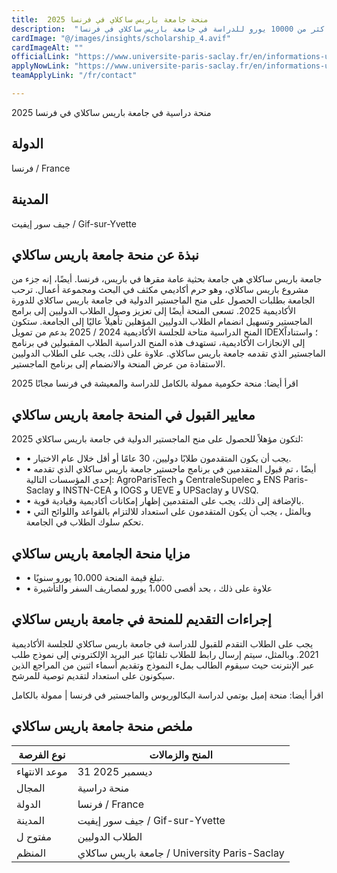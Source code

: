 ```yaml
---
title:  منحة جامعة باريس ساكلاي في فرنسا 2025 
description:  "قدم الآن علي منحة جامعة باريس ساكلاي الممولة بأكثر من 10000 يورو للدراسة في جامعة باريس ساكلاي في فرنسا." 
cardImage: "@/images/insights/scholarship_4.avif" 
cardImageAlt: "" 
officialLink: "https://www.universite-paris-saclay.fr/en/informations-utiles/" 
applyNowLink: "https://www.universite-paris-saclay.fr/en/informations-utiles/" 
teamApplyLink: "/fr/contact"

---
```


منحة دراسية في جامعة باريس ساكلاي في فرنسا 2025

## الدولة

فرنسا / France

## المدينة

جيف سور إيفيت / Gif-sur-Yvette

## نبذة عن منحة جامعة باريس ساكلاي

جامعة باريس ساكلاي هي جامعة بحثية عامة مقرها في باريس، فرنسا. أيضًا، إنه جزء من مشروع باريس ساكلاي، وهو حرم أكاديمي مكثف في البحث ومجموعة أعمال. ترحب الجامعة بطلبات الحصول على منح الماجستير الدولية في جامعة باريس ساكلاي للدورة الأكاديمية 2025. تسعى المنحة أيضًا إلى تعزيز وصول الطلاب الدوليين إلى برامج الماجستير وتسهيل انضمام الطلاب الدوليين المؤهلين تأهيلاً عاليًا إلى الجامعة. ستكون المنح الدراسية متاحة للجلسة الأكاديمية 2024 / 2025 بدعم من تمويل IDEX؛ واستناداً إلى الإنجازات الأكاديمية، تستهدف هذه المنح الدراسية الطلاب المقبولين في برنامج الماجستير الذي تقدمه جامعة باريس ساكلاي. علاوة على ذلك، يجب على الطلاب الدوليين الاستفادة من عرض المنحة والانضمام إلى برنامج الماجستير.

اقرأ أيضا: منحة حكومية ممولة بالكامل للدراسة والمعيشة في فرنسا مجانًا 2025

## معايير القبول في المنحة جامعة باريس ساكلاي

لتكون مؤهلاً للحصول على منح الماجستير الدولية في جامعة باريس ساكلاي 2025:

- • يجب أن يكون المتقدمون طلابًا دوليين، 30 عامًا أو أقل خلال عام الاختيار.
- • أيضًا ، تم قبول المتقدمين في برنامج ماجستير جامعة باريس ساكلاي الذي تقدمه إحدى المؤسسات التالية: AgroParisTech و CentraleSupelec و ENS Paris-Saclay و INSTN-CEA و IOGS و UEVE و UPSaclay و UVSQ.
- • بالإضافة إلى ذلك، يجب على المتقدمين إظهار إمكانات أكاديمية وقيادية قوية.
- • وبالمثل ، يجب أن يكون المتقدمون على استعداد للالتزام بالقواعد واللوائح التي تحكم سلوك الطلاب في الجامعة.

## مزايا منحة الجامعة باريس ساكلاي

- • تبلغ قيمة المنحة 10،000 يورو سنويًا.
- • علاوة على ذلك ، بحد أقصى 1،000 يورو لمصاريف السفر والتأشيرة

## إجراءات التقديم للمنحة في جامعة باريس ساكلاي

يجب على الطلاب التقدم للقبول للدراسة في جامعة باريس ساكلاي للجلسة الأكاديمية 2021. وبالمثل، سيتم إرسال رابط للطلاب تلقائيًا عبر البريد الإلكتروني إلى نموذج طلب عبر الإنترنت حيث سيقوم الطالب بملء النموذج وتقديم أسماء اثنين من المراجع الذين سيكونون على استعداد لتقديم توصية للمرشح.

اقرأ أيضا: منحة إميل بوتمي لدراسة البكالوريوس والماجستير في فرنسا | ممولة بالكامل

## ملخص منحة جامعة باريس ساكلاي

| نوع الفرصة | المنح والزمالات |
| --- | --- |
| موعد الانتهاء | 31 ديسمبر 2025 |
| المجال | منحة دراسية |
| الدولة | فرنسا / France |
| المدينة | جيف سور إيفيت / Gif-sur-Yvette |
| مفتوح ل | الطلاب الدوليين |
| المنظم | جامعة باريس ساكلاي / University Paris-Saclay |


